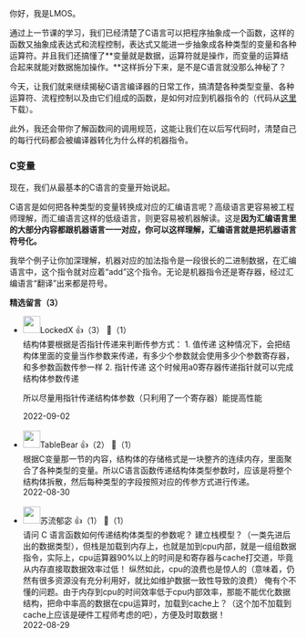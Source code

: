 你好，我是LMOS。

通过上一节课的学习，我们已经清楚了C语言可以把程序抽象成一个函数，这样的函数又抽象成表达式和流程控制，表达式又能进一步抽象成各种类型的变量和各种运算符。并且我们还搞懂了**变量就是数据，运算符就是操作，而变量的运算结合起来就能对数据施加操作。**这样拆分下来，是不是C语言就没那么神秘了？

今天，让我们就来继续揭秘C语言编译器的日常工作，搞清楚各种类型变量、各种运算符、流程控制以及由它们组成的函数，是如何对应到机器指令的（代码从[这里](https://gitee.com/lmos/Geek-time-computer-foundation/tree/master/lesson15)下载）。

此外，我还会带你了解函数间的调用规范，这能让我们在以后写代码时，清楚自己的每行代码都会被编译器转化为什么样的机器指令。

### C变量

现在，我们从最基本的C语言的变量开始说起。

C语言是如何把各种类型的变量转换成对应的汇编语言呢？高级语言更容易被工程师理解，而汇编语言这样的低级语言，则更容易被机器解读。这是**因为汇编语言里的大部分内容都跟机器语言一一对应，你可以这样理解，汇编语言就是把机器语言符号化。**

我举个例子让你加深理解，机器对应的加法指令是一段很长的二进制数据，在汇编语言中，这个指令就对应着“add”这个指令。无论是机器指令还是寄存器，经过汇编语言“翻译”出来都是符号。
<div><strong>精选留言（3）</strong></div><ul>
<li><img src="https://static001.geekbang.org/account/avatar/00/19/ae/c3/d930693b.jpg" width="30px"><span>LockedX</span> 👍（3） 💬（1）<div>结构体要根据是否指针传递来判断传参方式：
1. 值传递
这种情况下，会把结构体里面的变量当作参数来传递，有多少个参数就会使用多少个参数寄存器，和多参数函数传参一样
2. 指针传递
这个时候用a0寄存器传递指针就可以完成结构体参数传递

所以尽量用指针传递结构体参数（只利用了一个寄存器）能提高性能</div>2022-09-02</li><br/><li><img src="https://static001.geekbang.org/account/avatar/00/19/8b/06/fb3be14a.jpg" width="30px"><span>TableBear</span> 👍（2） 💬（1）<div>根据C变量那一节的内容，结构体的存储格式是一块整齐的连续内存，里面聚合了各种类型的变量。所以C语言函数传递结构体类型参数时，应该是将整个结构体拆散，然后每种类型的字段按照对应的传参方式进行传递。</div>2022-08-30</li><br/><li><img src="https://static001.geekbang.org/account/avatar/00/29/a6/ad/e65aec4c.jpg" width="30px"><span>苏流郁宓</span> 👍（1） 💬（1）<div>请问 C 语言函数如何传递结构体类型的参数呢？
建立栈模型？（一类先进后出的数据类型），但栈是加载到内存上，也就是加到cpu内部，就是一组组数据指令，实际上，cpu运算器90%以上的时间是和寄存器与cache打交道，毕竟从内存直接取数据效率过低！
纵然如此，cpu的浪费也是惊人的（意味着，仍然有很多资源没有充分利用好，就比如维护数据一致性导致的浪费）
俺有个不懂的问题。由于内存到cpu的时间效率低于cpu内部效率，那能不能优化数据结构，把命中率高的数据在cpu运算时，加载到cache上？（这个加不加载到cache上应该是硬件工程师考虑的吧），方便及时取数据！</div>2022-08-29</li><br/>
</ul>